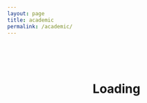 ```yaml
---
layout: page
title: academic
permalink: /academic/
---
```


<center><br><br><br><h1>Loading</h1></center>


